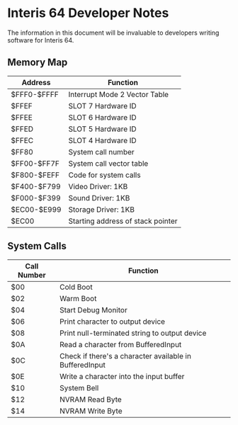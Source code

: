 # Interis 64 Developer Notes

The information in this document will be invaluable to developers writing software for Interis 64.

## Memory Map

| Address      | Function                          |
| ------------ | --------------------------------- |
| \$FFF0-$FFFF | Interrupt Mode 2 Vector Table     |
|        $FFEF | SLOT 7 Hardware ID                |
|        $FFEE | SLOT 6 Hardware ID                |
|        $FFED | SLOT 5 Hardware ID                |
|        $FFEC | SLOT 4 Hardware ID                |
|        $FF80 | System call number                |
| \$FF00-$FF7F | System call vector table          |
| \$F800-$FEFF | Code for system calls             |
| \$F400-$F799 | Video Driver: 1KB                 |
| \$F000-$F399 | Sound Driver: 1KB                 |
| \$EC00-$E999 | Storage Driver: 1KB               |
|        $EC00 | Starting address of stack pointer |


## System Calls

| Call Number | Function                                                |
| ----------- | ------------------------------------------------------- |
|         $00 | Cold Boot                                               |
|         $02 | Warm Boot                                               |
|         $04 | Start Debug Monitor                                     |
|         $06 | Print character to output device                        |
|         $08 | Print null-terminated string to output device           |
|         $0A | Read a character from BufferedInput                     |
|         $0C | Check if there's a character available in BufferedInput |
|         $0E | Write a character into the input buffer                 |
|         $10 | System Bell                                             |
|         $12 | NVRAM Read Byte                                         |
|         $14 | NVRAM Write Byte                                        |